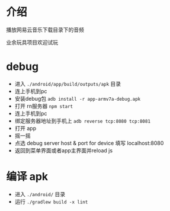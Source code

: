 # 介绍

播放网易云音乐下载目录下的音频

业余玩具项目欢迎试玩

# debug

- 进入 `./android/app/build/outputs/apk` 目录
- 连上手机到pc
- 安装debug包 `adb install -r app-armv7a-debug.apk`
- 打开 rn服务器 `npm start`
- 连上手机到pc
- 绑定服务器地址到手机上 `adb reverse tcp:8080 tcp:8081`
- 打开 app
- 摇一摇
- 点选 debug server host & port for device 填写 localhost:8080
- 返回到菜单界面或者app主界面并reload js

# 编译 apk

- 进入 `./android/` 目录
- 运行 `./gradlew build -x lint`


